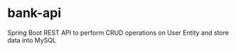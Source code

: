 # bank-api
Spring Boot REST API to perform CRUD operations on User Entity and store data into MySQL
